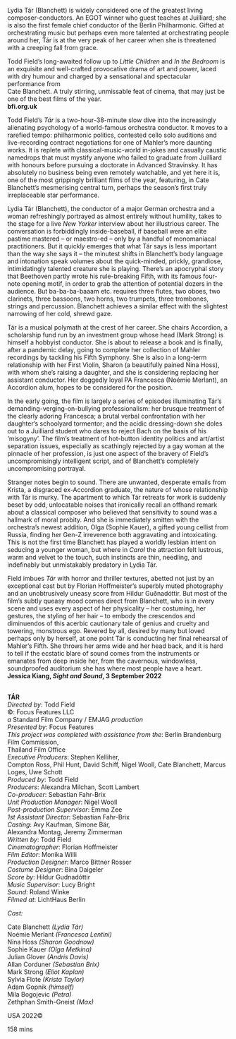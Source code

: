 

Lydia Tár (Blanchett) is widely considered one of the greatest living composer-conductors. An EGOT winner who guest teaches at Juilliard; she is also the first female chief conductor of the Berlin Philharmonic. Gifted at orchestrating music but perhaps even more talented at orchestrating people around her, Tár is at the very peak of her career when she is threatened with a creeping fall from grace.

Todd Field’s long-awaited follow up to _Little Children_ and _In the Bedroom_ is an exquisite and well-crafted provocative drama of art and power, laced with dry humour and charged by a sensational and spectacular performance from  
Cate Blanchett. A truly stirring, unmissable feat of cinema, that may just be one of the best films of the year.  
**bfi.org.uk**

Todd Field’s _Tár_ is a two-hour-38-minute slow dive into the increasingly alienating psychology of a world-famous orchestra conductor. It moves to a rarefied tempo: philharmonic politics, contested cello solo auditions and live-recording contract negotiations for one of Mahler’s more daunting works. It is replete with classical-music-world in-jokes and casually caustic namedrops that must mystify anyone who failed to graduate from Juilliard with honours before pursuing a doctorate in Advanced Stravinsky. It has absolutely no business being even remotely watchable, and yet here it is, one of the most grippingly brilliant films of the year, featuring, in Cate Blanchett’s mesmerising central turn, perhaps the season’s first truly irreplaceable star performance.

Lydia Tár (Blanchett), the conductor of a major German orchestra and a woman refreshingly portrayed as almost entirely without humility, takes to the stage for a live _New Yorker_ interview about her illustrious career. The conversation is forbiddingly inside-baseball, if baseball were an elite pastime mastered – or maestro-ed – only by a handful of monomaniacal practitioners. But it quickly emerges that what Tár says is less important than the way she says it – the minutest shifts in Blanchett’s body language and intonation speak volumes about the quick-minded, prickly, grandiose, intimidatingly talented creature she is playing. There’s an apocryphal story that Beethoven partly wrote his rule-breaking Fifth, with its famous four-note opening motif, in order to grab the attention of potential dozers in the audience. But ba-ba-ba-baaam etc. requires three flutes, two oboes, two clarinets, three bassoons, two horns, two trumpets, three trombones, strings and percussion. Blanchett achieves a similar effect with the slightest narrowing of her cold, shrewd gaze.

Tár is a musical polymath at the crest of her career. She chairs Accordion, a scholarship fund run by an investment group whose head (Mark Strong) is himself a hobbyist conductor. She is about to release a book and is finally, after a pandemic delay, going to complete her collection of Mahler recordings by tackling his Fifth Symphony. She is also in a long-term relationship with her First Violin, Sharon (a beautifully pained Nina Hoss), with whom she’s raising a daughter, and she is considering replacing her assistant conductor. Her doggedly loyal PA Francesca (Noémie Merlant), an Accordion alum, hopes to be considered for the position.

In the early going, the film is largely a series of episodes illuminating Tár’s demanding-verging-on-bullying professionalism: her brusque treatment of the clearly adoring Francesca; a brutal verbal confrontation with her daughter’s schoolyard tormentor; and the acidic dressing-down she doles out to a Juilliard student who dares to reject Bach on the basis of his ‘misogyny’. The film’s treatment of hot-button identity politics and art/artist separation issues, especially as scathingly rejected by a gay woman at the pinnacle of her profession, is just one aspect of the bravery of Field’s uncompromisingly intelligent script, and of Blanchett’s completely uncompromising portrayal.

Stranger notes begin to sound. There are unwanted, desperate emails from Krista, a disgraced ex-Accordion graduate, the nature of whose relationship with Tár is murky. The apartment to which Tár retreats for work is suddenly beset by odd, unlocatable noises that ironically recall an offhand remark about a classical composer who believed that sensitivity to sound was a hallmark of moral probity. And she is immediately smitten with the orchestra’s newest addition, Olga (Sophie Kauer), a gifted young cellist from Russia, finding her Gen-Z irreverence both aggravating and intoxicating. This is not the first time Blanchett has played a worldly lesbian intent on seducing a younger woman, but where in _Carol_ the attraction felt lustrous, warm and velvet to the touch, such instincts are thin, needling, and indefinably but unmistakably predatory in Lydia Tár.

Field imbues _Tár_ with horror and thriller textures, abetted not just by an exceptional cast but by Florian Hoffmeister’s superbly muted photography and an unobtrusively uneasy score from Hildur Guðnadóttir. But most of the film’s subtly queasy mood comes direct from Blanchett, who is in every scene and uses every aspect of her physicality – her costuming, her gestures, the styling of her hair – to embody the crescendos and diminuendos of this acerbic cautionary tale of genius and cruelty and towering, monstrous ego. Revered by all, desired by many but loved perhaps only by herself, at one point Tár is conducting her final rehearsal of Mahler’s Fifth. She throws her arms wide and her head back, and it is hard to tell if the ecstatic blare of sound comes from the instruments or emanates from deep inside her, from the cavernous, windowless, soundproofed auditorium she has where most people have  a heart.  
**Jessica Kiang, _Sight and Sound_, 3 September 2022**
<br><br>

**TÁR**  
_Directed by_: Todd Field  
©: Focus Features LLC  
_a_ Standard Film Company / EMJAG _production_  
_Presented by_: Focus Features  
_This project was completed with assistance from the_: Berlin Brandenburg Film Commission,  
Thailand Film Office  
_Executive Producers_: Stephen Kelliher,  
Compton Ross, Phil Hunt, David Schiff, Nigel Wooll, Cate Blanchett, Marcus Loges, Uwe Schott  
_Produced by_: Todd Field  
_Producers_: Alexandra Milchan, Scott Lambert  
_Co-producer_: Sebastian Fahr-Brix  
_Unit Production Manager_: Nigel Wooll  
_Post-production Supervisor_: Emma Zee  
_1st Assistant Director_: Sebastian Fahr-Brix  
_Casting_: Avy Kaufman, Simone Bär,  
Alexandra Montag, Jeremy Zimmerman  
_Written by_: Todd Field  
_Cinematographer_: Florian Hoffmeister  
_Film Editor_: Monika Willi  
_Production Designer_: Marco Bittner Rosser  
_Costume Designer_: Bina Daigeler  
_Score by_: Hildur Gudnadóttir  
_Music Supervisor_: Lucy Bright  
_Sound_: Roland Winke  
_Filmed at_: LichtHaus Berlin

_Cast:_

Cate Blanchett _(Lydia Tár)_  
Noémie Merlant _(Francesca Lentini)_  
Nina Hoss _(Sharon Goodnow)_  
Sophie Kauer _(Olga Metkina)_  
Julian Glover _(Andris Davis)_  
Allan Corduner _(Sebastian Brix)_  
Mark Strong _(Eliot Kaplan)_  
Sylvia Flote _(Krista Taylor)_  
Adam Gopnik _(himself)_  
Mila Bogojevic _(Petra)_  
Zethphan Smith-Gneist _(Max)_

USA 2022©

158 mins
<!--stackedit_data:
eyJoaXN0b3J5IjpbLTU3OTY0NzUzNV19
-->